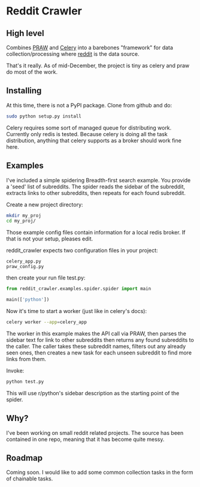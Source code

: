 Reddit Crawler
==============

High level
----------

Combines [PRAW](https://github.com/praw-dev/praw) and [Celery](http://www.celeryproject.org) into a barebones "framework" for data collection/processing where [reddit](http://www.reddit.com) is the data source.

That's it really. As of mid-December, the project is tiny as celery and praw do most of the work. 


Installing
----------

At this time, there is not a PyPI package. Clone from github and do:
```bash
sudo python setup.py install
```

Celery requires some sort of managed queue for distributing work. Currently only redis is tested. Because celery is doing all the task distribution, anything that celery supports as a broker should work fine here.

Examples
--------

I've included a simple spidering Breadth-first search example. You provide a 'seed' list of subreddits. The spider reads the sidebar of the subreddit, extracts links to other subreddits, then repeats for each found subreddit.

Create a new project directory:
```bash
mkdir my_proj
cd my_proj/
```
Those example config files contain information for a local redis broker. If that is not your setup, pleases edit.

reddit_crawler expects two configuration files in your project:
```
celery_app.py 
praw_config.py
```

then create your run file test.py:
```python
from reddit_crawler.examples.spider.spider import main

main(['python'])
```

Now it's time to start a worker (just like in celery's docs):
```bash
celery worker --app=celery_app
```

The worker in this example makes the API call via PRAW, then parses the sidebar text for link to other subreddits then returns any found subreddits to the caller. The caller takes these subreddit names, filters out any already seen ones, then creates a new task for each unseen subreddit to find more links from them.

Invoke:
```bash
python test.py
```

This will use r/python's sidebar description as the starting point of the spider.

Why?
----

I've been working on small reddit related projects. The source has been contained in one repo, meaning that it has become quite messy.

Roadmap
-------

Coming soon. I would like to add some common collection tasks in the form of chainable tasks.

